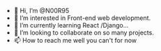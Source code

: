 - 👋 Hi, I’m @N00R95
- 👀 I’m interested in Front-end web development.
- 🌱 I’m currently learning React /Django...
- 💞️ I’m looking to collaborate on so many projects.
- 📫 How to reach me well you can't for now

<!---
N00R95/N00R95 is a ✨ special ✨ repository because its `README.md` (this file) appears on your GitHub profile.
You can click the Preview link to take a look at your changes.
--->
